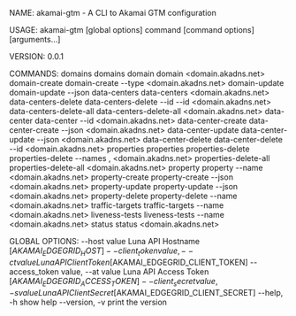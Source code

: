 NAME:
   akamai-gtm - A CLI to Akamai GTM configuration

USAGE:
   akamai-gtm [global options] command [command options] [arguments...]
   
VERSION:
   0.0.1
   
COMMANDS:
    domains			domains
    domain			domain <domain.akadns.net>
    domain-create		domain-create --type <domainType> <domain.akadns.net>
    domain-update		domain-update --json <DomainJSONFile>
    data-centers		data-centers <domain.akadns.net>
    data-centers-delete		data-centers-delete --id <dataCenterId> --id <dataCenterId> <domain.akadns.net>
    data-centers-delete-all	data-centers-delete-all <domain.akadns.net>
    data-center			data-center --id <dataCenterId> <domain.akadns.net>
    data-center-create		data-center-create --json <DataCenterJSONFile> <domain.akadns.net>
    data-center-update		data-center-update --json <DataCenterJSONFile> <domain.akadns.net>
    data-center-delete		data-center-delete --id <dataCenterId> <domain.akadns.net>
    properties			properties
    properties-delete		properties-delete --names <PropertyName>,<PropertyName> <domain.akadns.net>
    properties-delete-all	properties-delete-all <domain.akadns.net>
    property			property --name <PropertyName> <domain.akadns.net>
    property-create		property-create --json <PropertyJSONFile> <domain.akadns.net>
    property-update		property-update --json <PropertyJSONFile> <domain.akadns.net>
    property-delete		property-delete --name <PropertyName> <domain.akadns.net>
    traffic-targets		traffic-targets --name <PropertyName> <domain.akadns.net>
    liveness-tests		liveness-tests --name <PropertyName> <domain.akadns.net>
    status			status <domain.akadns.net>

GLOBAL OPTIONS:
   --host value				Luna API Hostname [$AKAMAI_EDGEGRID_HOST]
   --client_token value, --ct value	Luna API Client Token [$AKAMAI_EDGEGRID_CLIENT_TOKEN]
   --access_token value, --at value	Luna API Access Token [$AKAMAI_EDGEGRID_ACCESS_TOKEN]
   --client_secret value, -s value	Luna API Client Secret [$AKAMAI_EDGEGRID_CLIENT_SECRET]
   --help, -h				show help
   --version, -v			print the version
   
